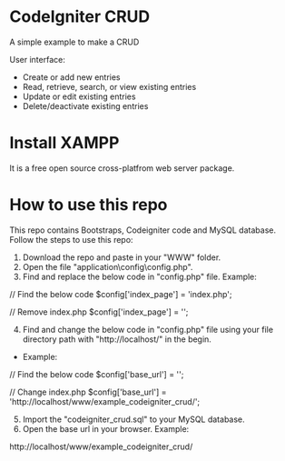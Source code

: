 CodeIgniter CRUD
================

A simple example to make a CRUD

User interface:
- Create or add new entries
- Read, retrieve, search, or view existing entries
- Update or edit existing entries
- Delete/deactivate existing entries

Install XAMPP
=============

It is a free open source cross-platfrom web server package.

How to use this repo
====================

This repo contains Bootstraps, Codeigniter code and MySQL 
database. Follow the steps to use this repo:

1. Download the repo and paste in your "WWW" folder.
2. Open the file "application\config\config.php".
3. Find and replace the below code in "config.php" file.
Example:

//  Find the below code
$config['index_page'] = 'index.php';

//  Remove index.php
$config['index_page'] = '';

4. Find and change the below code in "config.php" file 
using your file directory path with "http://localhost/"
in the begin.
* Example:

//  Find the below code
$config['base_url'] = '';

//  Change index.php
$config['base_url'] = 'http://localhost/www/example_codeigniter_crud/';

5. Import the "codeigniter_crud.sql" to your MySQL database.
6. Open the base url in your browser.
Example:

http://localhost/www/example_codeigniter_crud/
